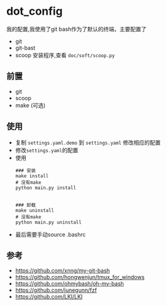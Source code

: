 # dot_config
我的配置,我使用了git bash作为了默认的终端，主要配置了
* git
* git-bast
* scoop 安装程序,查看 `doc/soft/scoop.py`


## 前置
* git 
* scoop
* make (可选)

## 使用

* 复制 `settings.yaml.demo` 到 `settings.yaml` 修改相应的配置
* 修改`settings.yaml`的配置
* 使用
  ```
  ### 安装 
  make install 
  # 没有make 
  python main.py install
  
  
  ### 卸载
  make uninstall 
  # 没有make 
  python main.py uninstall
  ```
* 最后需要手动source .bashrc


## 参考
* https://github.com/xnng/my-git-bash
* https://github.com/hongwenjun/tmux_for_windows
* https://github.com/ohmybash/oh-my-bash
* https://github.com/junegunn/fzf
* https://github.com/LKI/LKI


